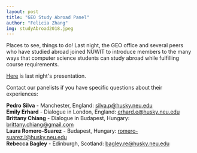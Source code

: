 ```yaml
---
layout: post
title: "GEO Study Abroad Panel"
author: "Felicia Zhang"
img: studyAbroad2018.jpeg
---
```


Places to see, things to do! Last night, the GEO office and several peers who have studied abroad joined NUWIT to
introduce members to the many ways that computer science students can study abroad while fulfilling course requirements.

[Here](../../../files/study_abroad_panel_2018.pdf) is last night's presentation.

Contact our panelists if you have specific questions about their experiences:

**Pedro Silva** - Manchester, England: silva.p@husky.neu.edu  
**Emily Erhard** - Dialogue in London, England: erhard.e@husky.neu.edu  
**Brittany Chiang** - Dialogue in Budapest, Hungary: brittany.chiang@gmail.com  
**Laura Romero-Suarez** - Budapest, Hungary: romero-suarez.l@husky.neu.edu  
**Rebecca Bagley** - Edinburgh, Scotland: bagley.re@husky.neu.edu